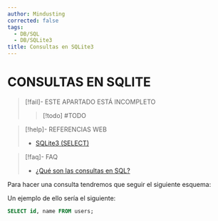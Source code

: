 ```yaml
---
author: Mindusting
corrected: false
tags:
  - DB/SQL
  - DB/SQLite3
title: Consultas en SQLite3
---
```


# CONSULTAS EN SQLITE

> [!fail]- ESTE APARTADO ESTÁ INCOMPLETO
> > [!todo] #TODO

> [!help]- REFERENCIAS WEB
> - [SQLite3 (SELECT)](https://sqlite.org/lang_select.html)

> [!faq]- FAQ
> - [¿Qué son las consultas en SQL?](../sql_select.md)

Para hacer una consulta tendremos que seguir el siguiente esquema:

Un ejemplo de ello sería el siguiente:

```sql
SELECT id, name FROM users;
```
